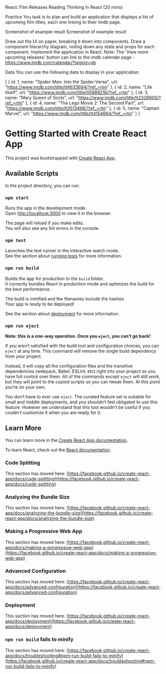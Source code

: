 React: Film Releases
Reading
Thinking In React (20 mins)

Practice
You task is to plan and build an application that displays a list of upcoming film titles, each one linking to their imdb page.

Screenshot of example result Screenshot of example result

Draw out the UI on paper, breaking it down into components.
Draw a component hierarchy diagram, noting down any state and props for each component.
Implement the application in React.
Note: The 'View more upcoming releases' button can link to the imdb calendar page - https://www.imdb.com/calendar/?region=gb

Data
You can use the following data to display in your application:

[
  {
    id: 1,
    name: "Spider-Man: Into the Spider-Verse",
    url: "https://www.imdb.com/title/tt4633694/?ref_=rlm"
  },
  {
    id: 2,
    name: "Life Itself",
    url: "https://www.imdb.com/title/tt5989218/?ref_=rlm"
  },
  {
    id: 3,
    name: "Mary Queen of Scots",
    url: "https://www.imdb.com/title/tt2328900/?ref_=rlm"
  },
  {
    id: 4,
    name: "The Lego Movie 2: The Second Part", url: "https://www.imdb.com/title/tt3513498/?ref_=rlm"
  },
  {
    id: 5,
    name: "Captain Marvel",
    url: "https://www.imdb.com/title/tt4154664/?ref_=rlm"
  }
]



# Getting Started with Create React App

This project was bootstrapped with [Create React App](https://github.com/facebook/create-react-app).

## Available Scripts

In the project directory, you can run:

### `npm start`

Runs the app in the development mode.\
Open [http://localhost:3000](http://localhost:3000) to view it in the browser.

The page will reload if you make edits.\
You will also see any lint errors in the console.

### `npm test`

Launches the test runner in the interactive watch mode.\
See the section about [running tests](https://facebook.github.io/create-react-app/docs/running-tests) for more information.

### `npm run build`

Builds the app for production to the `build` folder.\
It correctly bundles React in production mode and optimizes the build for the best performance.

The build is minified and the filenames include the hashes.\
Your app is ready to be deployed!

See the section about [deployment](https://facebook.github.io/create-react-app/docs/deployment) for more information.

### `npm run eject`

**Note: this is a one-way operation. Once you `eject`, you can’t go back!**

If you aren’t satisfied with the build tool and configuration choices, you can `eject` at any time. This command will remove the single build dependency from your project.

Instead, it will copy all the configuration files and the transitive dependencies (webpack, Babel, ESLint, etc) right into your project so you have full control over them. All of the commands except `eject` will still work, but they will point to the copied scripts so you can tweak them. At this point you’re on your own.

You don’t have to ever use `eject`. The curated feature set is suitable for small and middle deployments, and you shouldn’t feel obligated to use this feature. However we understand that this tool wouldn’t be useful if you couldn’t customize it when you are ready for it.

## Learn More

You can learn more in the [Create React App documentation](https://facebook.github.io/create-react-app/docs/getting-started).

To learn React, check out the [React documentation](https://reactjs.org/).

### Code Splitting

This section has moved here: [https://facebook.github.io/create-react-app/docs/code-splitting](https://facebook.github.io/create-react-app/docs/code-splitting)

### Analyzing the Bundle Size

This section has moved here: [https://facebook.github.io/create-react-app/docs/analyzing-the-bundle-size](https://facebook.github.io/create-react-app/docs/analyzing-the-bundle-size)

### Making a Progressive Web App

This section has moved here: [https://facebook.github.io/create-react-app/docs/making-a-progressive-web-app](https://facebook.github.io/create-react-app/docs/making-a-progressive-web-app)

### Advanced Configuration

This section has moved here: [https://facebook.github.io/create-react-app/docs/advanced-configuration](https://facebook.github.io/create-react-app/docs/advanced-configuration)

### Deployment

This section has moved here: [https://facebook.github.io/create-react-app/docs/deployment](https://facebook.github.io/create-react-app/docs/deployment)

### `npm run build` fails to minify

This section has moved here: [https://facebook.github.io/create-react-app/docs/troubleshooting#npm-run-build-fails-to-minify](https://facebook.github.io/create-react-app/docs/troubleshooting#npm-run-build-fails-to-minify)
